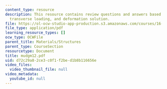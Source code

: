 ```yaml
---
content_type: resource
description: This resource contains review questions and answers based on euler buckling,
  transverse loading, and deformation solution.
file: https://ol-ocw-studio-app-production.s3.amazonaws.com/courses/16-01-unified-engineering-i-ii-iii-iv-fall-2005-spring-2006/d72c29a82ce3c0f1f2bed1b8b116656e_mudgm12.pdf
file_type: application/pdf
learning_resource_types: []
ocw_type: OCWFile
parent_title: Materials/Structures
parent_type: CourseSection
resourcetype: Document
title: mudgm12.pdf
uid: d72c29a8-2ce3-c0f1-f2be-d1b8b116656e
video_files:
  video_thumbnail_file: null
video_metadata:
  youtube_id: null
---
```

